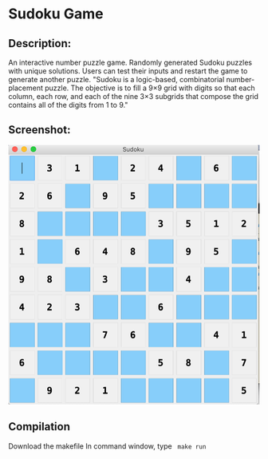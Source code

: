 # Sudoku Game
## Description:
An interactive number puzzle game. Randomly generated Sudoku puzzles with unique solutions. Users can test their inputs and restart the game to generate another puzzle.
"Sudoku is a logic-based, combinatorial number-placement puzzle. The objective is to fill a 9×9 grid with digits so that each column, each row, and each of the nine 3×3 subgrids that compose the grid contains all of the digits from 1 to 9."

## Screenshot: 
![screenshot](https://github.com/tracymeng2000/Sudoku-Game/blob/master/Screenshot.png)
## Compilation 
Download the makefile
In command window, type
<code> make run </code> 
